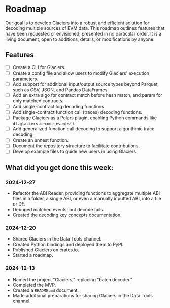 # Roadmap

Our goal is to develop Glaciers into a robust and efficient solution for decoding multiple sources of EVM data. This roadmap outlines features that have been requested or envisioned, presented in no particular order. It is a living document, open to additions, details, or modifications by anyone.

## Features

- [ ] Create a CLI for Glaciers.
- [ ] Create a config file and allow users to modify Glaciers' execution parameters.
- [ ] Add support for additional input/output source types beyond Parquet, such as CSV, JSON, and Pandas DataFrames.
- [ ] Add an extra algo for contract match before hash match, and param for only matched contracts.
- [ ] Add single-contract log decoding functions.
- [ ] Add single-contract function call (traces) decoding functions.
- [ ] Package Glaciers as a Polars plugin, enabling Python commands like `df.glaciers.decode_events()`.
- [ ] Add generalized function call decoding to support algorithmic trace decoding.
- [ ] Create an unnest function.
- [ ] Document the repository structure to facilitate contributions.
- [ ] Develop example files to guide new users in using Glaciers.

## What did you get done this week:

### 2024-12-27
 - Refactor the ABI Reader, providing functions to aggregate multiple ABI files in a folder, a single ABI, or even a manually inputted ABI, into a file or DF.
 - Debuged matched events, but decode fails.
 - Created the decoding key concepts documentation.

### 2024-12-20
- Shared Glaciers in the Data Tools channel.
- Created Python bindings and deployed them to PyPI.
- Published Glaciers on crates.io.
- Started a roadmap.

### 2024-12-13
- Named the project "Glaciers," replacing "batch decoder."
- Completed the MVP.
- Created a `README.md` document.
- Made additional preparations for sharing Glaciers in the Data Tools channel.

